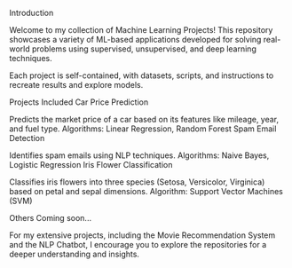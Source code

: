 

Introduction



Welcome to my collection of Machine Learning Projects! This repository showcases a variety of ML-based applications developed for solving real-world problems using supervised, unsupervised, and deep learning techniques.

Each project is self-contained, with datasets, scripts, and instructions to recreate results and explore models.

Projects Included
Car Price Prediction

Predicts the market price of a car based on its features like mileage, year, and fuel type.
Algorithms: Linear Regression, Random Forest
Spam Email Detection

Identifies spam emails using NLP techniques.
Algorithms: Naive Bayes, Logistic Regression
Iris Flower Classification

Classifies iris flowers into three species (Setosa, Versicolor, Virginica) based on petal and sepal dimensions.
Algorithm: Support Vector Machines (SVM)

Others
Coming soon...

For my extensive projects, including the Movie Recommendation System and the NLP Chatbot, I encourage you to explore the repositories for a deeper understanding and insights.
